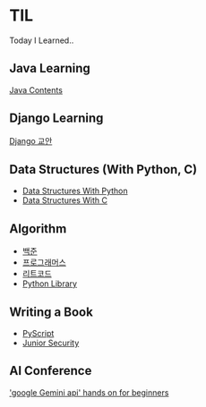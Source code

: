 # TIL
Today I Learned..

## Java Learning
[Java Contents](https://github.com/AMinSC/TIL/tree/main/JavaLearning)

## Django Learning
[Django 교안](https://github.com/AMinSC/TIL/blob/main/django-laerning/teaching-plan/Django%EA%B5%90%EC%95%88.md)

## Data Structures (With Python, C)
- [Data Structures With Python]()
- [Data Structures With C]()

## Algorithm
- [백준](https://github.com/AMinSC/TIL/tree/main/%EB%B0%B1%EC%A4%80)
- [프로그래머스](https://github.com/AMinSC/TIL/tree/main/%ED%94%84%EB%A1%9C%EA%B7%B8%EB%9E%98%EB%A8%B8%EC%8A%A4)
- [리트코드](https://github.com/AMinSC/TIL/tree/main/LeetCode)
- [Python Library](https://github.com/AMinSC/TIL/blob/main/python_study/algorithm/README.md)

## Writing a Book
- [PyScript](https://github.com/AMinSC/pyscript)
- [Junior Security](https://github.com/AMinSC/TIL/tree/main/junior_security)

## AI Conference
['google Gemini api' hands on for beginners](https://github.com/AMinSC/TIL/JejuConference/BuildwithAI)
